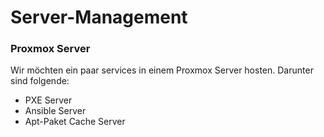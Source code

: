 # Server-Management
### Proxmox Server 
Wir möchten ein paar services in einem Proxmox Server hosten. Darunter sind folgende:

* PXE Server
* Ansible Server
* Apt-Paket Cache Server
